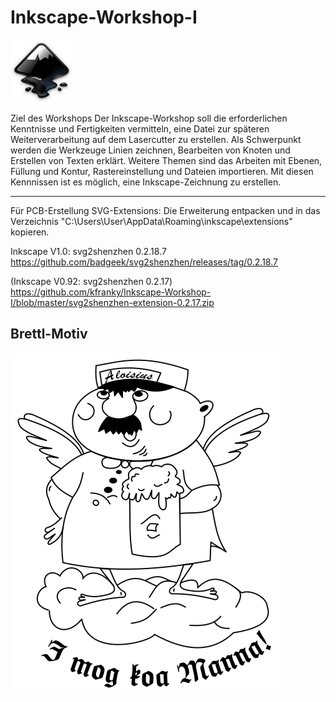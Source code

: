 # Inkscape-Workshop-I
![inkscape](https://github.com/frankyhub/png/blob/master/ink.png)

Ziel des Workshops
Der Inkscape-Workshop soll die erforderlichen Kenntnisse und Fertigkeiten vermitteln,
eine Datei zur späteren Weiterverarbeitung auf dem Lasercutter zu erstellen.
Als Schwerpunkt werden die Werkzeuge Linien zeichnen, Bearbeiten von Knoten und
Erstellen von Texten erklärt. Weitere Themen sind das Arbeiten mit Ebenen, Füllung
und Kontur, Rastereinstellung und Dateien importieren.
Mit diesen Kennnissen ist es möglich, eine Inkscape-Zeichnung zu erstellen.

----------------------------------------------------------------------
Für PCB-Erstellung SVG-Extensions:
Die Erweiterung entpacken und in das Verzeichnis "C:\Users\User\AppData\Roaming\inkscape\extensions" kopieren.

Inkscape V1.0: svg2shenzhen 0.2.18.7
https://github.com/badgeek/svg2shenzhen/releases/tag/0.2.18.7

(Inkscape V0.92: svg2shenzhen 0.2.17)
https://github.com/kfranky/Inkscape-Workshop-I/blob/master/svg2shenzhen-extension-0.2.17.zip

## Brettl-Motiv
![image](https://github.com/frankyhub/Inkscape-Workshop-I/blob/master/AloisiusV1-3png.png)


